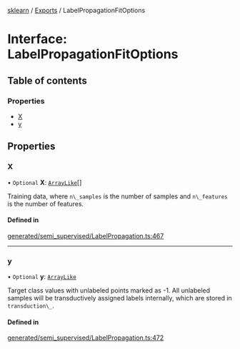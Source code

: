 [sklearn](../readme.md) / [Exports](../modules.md) / LabelPropagationFitOptions

# Interface: LabelPropagationFitOptions

## Table of contents

### Properties

- [X](LabelPropagationFitOptions.md#x)
- [y](LabelPropagationFitOptions.md#y)

## Properties

### X

• `Optional` **X**: [`ArrayLike`](../modules.md#arraylike)[]

Training data, where `n\_samples` is the number of samples and `n\_features` is the number of features.

#### Defined in

[generated/semi_supervised/LabelPropagation.ts:467](https://github.com/transitive-bullshit/scikit-learn-ts/blob/367336a/packages/sklearn/src/generated/semi_supervised/LabelPropagation.ts#L467)

___

### y

• `Optional` **y**: [`ArrayLike`](../modules.md#arraylike)

Target class values with unlabeled points marked as -1. All unlabeled samples will be transductively assigned labels internally, which are stored in `transduction\_`.

#### Defined in

[generated/semi_supervised/LabelPropagation.ts:472](https://github.com/transitive-bullshit/scikit-learn-ts/blob/367336a/packages/sklearn/src/generated/semi_supervised/LabelPropagation.ts#L472)
